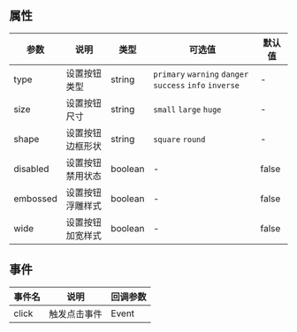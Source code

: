 ## 属性

| 参数 | 说明 | 类型 | 可选值 | 默认值 |
| ------ | ------ | ------ | ------ | ------ |
| type | 设置按钮类型 | string | `primary` `warning` `danger` `success` `info` `inverse` | - |
| size | 设置按钮尺寸 | string | `small` `large` `huge` | - |
| shape | 设置按钮边框形状 | string | `square` `round` | - |
| disabled | 设置按钮禁用状态 | boolean | - | false |
| embossed | 设置按钮浮雕样式 | boolean | - | false |
| wide | 设置按钮加宽样式 | boolean | - | false |

## 事件

| 事件名 | 说明 | 回调参数 |
| ------ | ------ | ------ |
| click | 触发点击事件 | Event |
